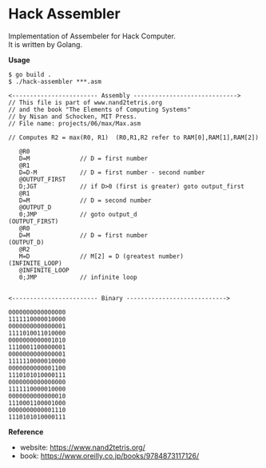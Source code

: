 # Hack Assembler
Implementation of Assembeler for Hack Computer.  
It is written by Golang.

**Usage**
```
$ go build .
$ ./hack-assembler ***.asm
```

```
<------------------------ Assembly ----------------------------->
// This file is part of www.nand2tetris.org
// and the book "The Elements of Computing Systems"
// by Nisan and Schocken, MIT Press.
// File name: projects/06/max/Max.asm

// Computes R2 = max(R0, R1)  (R0,R1,R2 refer to RAM[0],RAM[1],RAM[2])

   @R0
   D=M              // D = first number
   @R1
   D=D-M            // D = first number - second number
   @OUTPUT_FIRST
   D;JGT            // if D>0 (first is greater) goto output_first
   @R1
   D=M              // D = second number
   @OUTPUT_D
   0;JMP            // goto output_d
(OUTPUT_FIRST)
   @R0
   D=M              // D = first number
(OUTPUT_D)
   @R2
   M=D              // M[2] = D (greatest number)
(INFINITE_LOOP)
   @INFINITE_LOOP
   0;JMP            // infinite loop


<------------------------ Binary ---------------------------->

0000000000000000
1111110000010000
0000000000000001
1111010011010000
0000000000001010
1110001100000001
0000000000000001
1111110000010000
0000000000001100
1110101010000111
0000000000000000
1111110000010000
0000000000000010
1110001100001000
0000000000001110
1110101010000111

```

**Reference**  
* website: https://www.nand2tetris.org/  
* book: https://www.oreilly.co.jp/books/9784873117126/
